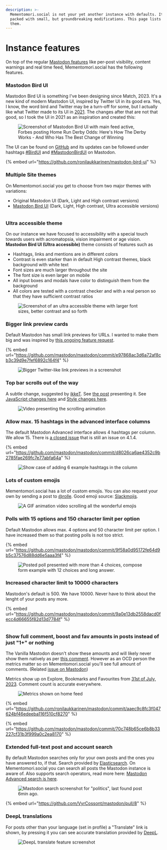 ```yaml
---
description: >-
  Mementomori.social is not your yet another instance with defaults. It is
  packed with small, but groundbreaking modifications. This page lists all of
  them.
---
```


# Instance features

On top of the regular [Mastodon features](https://joinmastodon.org/) like per-post visibility, content warnings and real time feed, Mementomori.social has the following features.

### Mastodon Bird UI

Mastodon Bird UI is something I've been designing since Match, 2023. It's a new kind of modern Mastodon UI, inspired by Twitter UI in its good era. Yes, I know, the word bird and Twitter may be a turn-off for some, but I actually like what Twitter made to its UI in [2021](https://twitter.com/TwitterDesign/status/1425505308563099650). The changes after that are not that good, so I took the UI in 2021 as an inspiration and created this:

<figure><img src="../.gitbook/assets/mementomori.social_home (4).png" alt="Screenshot of Mastodon Bird UI with main feed active, Forbes posting Home Run Derby Odds: Here&#x27;s How The Derby Works - And Who Has The Best Change of Winning"><figcaption></figcaption></figure>

The UI can be found on [GitHub](https://github.com/ronilaukkarinen/mastodon-bird-ui) and its updates can be followed under hashtags [#BirdUI](https://mementomori.social/tags/birdui) and [#MastodonBirdUI](https://mementomori.social/tags/MastodonBirdUI) on Mastodon.

{% embed url="https://github.com/ronilaukkarinen/mastodon-bird-ui" %}

### Multiple Site themes

On Mementomori.social you get to choose from two major themes with variations:

* Original Mastodon UI (Dark, Light and High contrast versions)
* [Mastodon Bird UI](https://github.com/ronilaukkarinen/mastodon-bird-ui#make-mastodon-bird-ui-as-optional-by-integrating-it-as-site-theme-in-settings-for-all-users) (Dark, Light, High contrast, Ultra accessible versions)

<figure><img src="../.gitbook/assets/image (4).png" alt=""><figcaption></figcaption></figure>

### Ultra accessible theme

On our instance we have focused to accessibility with a special touch towards users with acromatopsia, vision impairment or age vision. **Mastodon Bird UI (Ultra accessible)** theme consists of features such as

* Hashtags, links and mentions are in different colors
* Contrast is even starker than in default High contrast themes, black background with white text
* Font sizes are much larger throughout the site
* The font size is even larger on mobile
* All input boxes and modals have color to distinguish them from the background
* All colors are tested with a contrast checker and with a real person so that they have sufficient contrast ratios

<div align="left">

<figure><img src="../.gitbook/assets/mementomori.social_home (12).png" alt="Screenshot of an ultra accessible theme with larger font sizes, better contrast and so forth"><figcaption></figcaption></figure>

</div>

### Bigger link preview cards

Default Mastodon has small link previews for URLs. I wanted to make them big and was inspired by [this ongoing feature request](https://github.com/mastodon/mastodon/issues/19984#issuecomment-1328066798).

{% embed url="https://github.com/mastodon/mastodon/commit/e97868ac3d6a72af8cb3c39d9e7fef6892c164f4" %}

<div align="left">

<figure><img src="../.gitbook/assets/image (17).png" alt="Bigger Twitter-like link previews in a screenshot"><figcaption></figcaption></figure>

</div>

### Top bar scrolls out of the way

A subtle change, suggested by [ikkeT](https://mementomori.social/@ikkeT/110685294209812168). See [the post](https://mementomori.social/@rolle/110685777440679654) presenting it. See [JavaScript changes here](https://github.com/ronilaukkarinen/mastodon/blob/e633ae29cd1f5f179da8c7b6f9a3f8478bff5e03/app/javascript/mastodon/common.js#L14-L109) and [Style changes here](https://github.com/ronilaukkarinen/mastodon/blob/e633ae29cd1f5f179da8c7b6f9a3f8478bff5e03/app/javascript/styles/mastodon/basics.scss#L9-L46).

<figure><img src="../.gitbook/assets/ezgif.com-video-to-gif (5).gif" alt="Video presenting the scrolling animation"><figcaption></figcaption></figure>

### Allow max. 15 hashtags in the advanced interface columns

The default Mastodon Advanced interface allows 4 hashtags per column. We allow 15. There is [a closed issue](https://github.com/mastodon/mastodon/issues/15194) that is still an issue on 4.1.4.

{% embed url="https://github.com/mastodon/mastodon/commit/d8026ca6ae4352c9b2785fae269fc7e77abfa64a" %}

<figure><img src="../.gitbook/assets/image (11).png" alt="Show case of adding 6 example hashtags in the column"><figcaption></figcaption></figure>

### Lots of custom emojis

Mementomori.social has a lot of custom emojis. You can also request your own by sending a post to [@rolle](https://mementomori.social/@rolle). Good emoji source: [Slackmojis](https://slackmojis.com/).

<div align="left">

<figure><img src="../.gitbook/assets/ezgif.com-video-to-gif (1).gif" alt="A GIF animation video scrolling all the wonderful emojis"><figcaption></figcaption></figure>

</div>

### Polls with 15 options and 150 character limit per option

Default Mastodon allows max. 4 options and 50 character limit per option. I have increased them so that posting polls is not too strict.

{% embed url="https://github.com/mastodon/mastodon/commit/9f58a0d95172fe64d9b5c37576d88dd6e5aaa3f4" %}

<figure><img src="../.gitbook/assets/image (13).png" alt="Posted poll presented with more than 4 choices, compose form example with 12 choices and long answer."><figcaption></figcaption></figure>

### Increased character limit to 10000 characters

Mastodon's default is 500. We have 10000. Never have to think about the lenght of your posts any more.

{% embed url="https://github.com/mastodon/mastodon/commit/9a0e13db2558dacd0fecc4d66655f82d13d7784f" %}

<div align="left">

<figure><img src="../.gitbook/assets/ezgif.com-video-to-gif (2).gif" alt=""><figcaption></figcaption></figure>

</div>

### Show full comment, boost and fav amounts in posts instead of just "1+" or nothing

The Vanilla Mastodon doesn't show these amounts and will likely never show them natively as per [this comment](https://github.com/mastodon/mastodon/issues/420#issuecomment-270891339). However as an OCD person the metrics matter so on Mementomori.social you'll see full amount of comments. (Related [issue on Mastodon](https://github.com/mastodon/mastodon/issues/6600))

Metrics show up on Explore, Bookmarks and Favourites from [31st of July, 2023](https://mementomori.social/@rolle/110807565483442187). Comment count is accurate everywhere.



<figure><img src="../.gitbook/assets/mementomori.social_home (14).png" alt="Metrics shown on home feed"><figcaption></figcaption></figure>

{% embed url="https://github.com/ronilaukkarinen/mastodon/commit/aaec9c8fc3f047624bf46edeeba116f510cf8270" %}

{% embed url="https://github.com/mastodon/mastodon/commit/70c748b65ce6b8b33227cf31b3f999a0c2ea8170" %}

### Extended full-text post and account search

By default Mastodon searches only for your own posts and the ones you have answered to, if that. Search provided by [Elasticsearch](https://docs.joinmastodon.org/admin/optional/elasticsearch/). On Mementomori.social you can search all posts the Mastodon instance is aware of. Also supports search operators, read more here: [Mastodon Advanced search is here](https://blog.universeodon.com/mastodon-advanced-search-is-here).

<figure><img src="../.gitbook/assets/mementomori.social_search.png" alt="Mastodon search screenshot for &#x22;politics&#x22;, last found post 6min ago."><figcaption></figcaption></figure>

{% embed url="https://github.com/VyrCossont/mastodon/pull/8" %}

### DeepL translations

For posts other than your language (set in profile) a "Translate" link is shown, by pressing it you can see accurate translation provided by [DeepL](https://www.deepl.com/en/translator).

<figure><img src="../.gitbook/assets/image (9).png" alt="DeepL translate feature screenshot"><figcaption></figcaption></figure>

